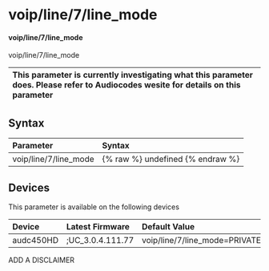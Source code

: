 ﻿---
description: voip/line/7/line_mode
search: false
---

# voip/line/7/line_mode

#### voip/line/7/line_mode

voip/line/7/line_mode


| This parameter is currently investigating what this parameter does. Please refer to Audiocodes wesite for details on this parameter | 
| :--- |

## Syntax
| Parameter | Syntax |
| :--- | :--- |
|voip/line/7/line_mode | {% raw %} undefined {% endraw %}|

## Devices
This parameter is available on the following devices

| Device | Latest Firmware | Default Value |
|:---|:---|:---|
| audc450HD | ;UC_3.0.4.111.77 | voip/line/7/line_mode=PRIVATE 

ADD A DISCLAIMER
